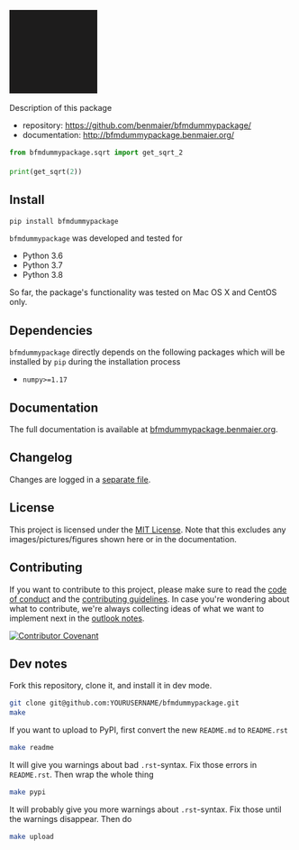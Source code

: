 
![logo](https://github.com/benmaier/bfmdummypackage/raw/master/img/Fig1.png)

Description of this package

* repository: https://github.com/benmaier/bfmdummypackage/
* documentation: http://bfmdummypackage.benmaier.org/

```python
from bfmdummypackage.sqrt import get_sqrt_2

print(get_sqrt(2))
```

## Install

    pip install bfmdummypackage

`bfmdummypackage` was developed and tested for 

* Python 3.6
* Python 3.7
* Python 3.8

So far, the package's functionality was tested on Mac OS X and CentOS only.

## Dependencies

`bfmdummypackage` directly depends on the following packages which will be installed by `pip` during the installation process

* `numpy>=1.17`

## Documentation

The full documentation is available at [bfmdummypackage.benmaier.org](http://bfmdummypackage.benmaier.org).

## Changelog

Changes are logged in a [separate file](https://github.com/benmaier/bfmdummypackage/blob/master/CHANGELOG.md).

## License

This project is licensed under the [MIT License](https://github.com/benmaier/bfmdummypackage/blob/master/LICENSE).
Note that this excludes any images/pictures/figures shown here or in the documentation.

## Contributing

If you want to contribute to this project, please make sure to read the [code of conduct](https://github.com/benmaier/bfmdummypackage/blob/master/CODE_OF_CONDUCT.md) and the [contributing guidelines](https://github.com/benmaier/bfmdummypackage/blob/master/CONTRIBUTING.md). In case you're wondering about what to contribute, we're always collecting ideas of what we want to implement next in the [outlook notes](https://github.com/benmaier/bfmdummypackage/blob/master/OUTLOOK.md).

[![Contributor Covenant](https://img.shields.io/badge/Contributor%20Covenant-v1.4%20adopted-ff69b4.svg)](code-of-conduct.md)

## Dev notes

Fork this repository, clone it, and install it in dev mode.

```bash
git clone git@github.com:YOURUSERNAME/bfmdummypackage.git
make
```

If you want to upload to PyPI, first convert the new `README.md` to `README.rst`

```bash
make readme
```

It will give you warnings about bad `.rst`-syntax. Fix those errors in `README.rst`. Then wrap the whole thing 

```bash
make pypi
```

It will probably give you more warnings about `.rst`-syntax. Fix those until the warnings disappear. Then do

```bash
make upload
```
